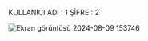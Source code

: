KULLANICI ADI : 1
ŞİFRE : 2

![Ekran görüntüsü 2024-08-09 153746](https://github.com/user-attachments/assets/43c35752-18fd-48e8-a527-8f0234eeafdc)
